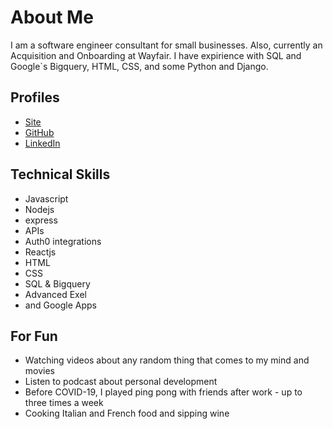 # About Me

I am a software engineer consultant for small businesses. Also, currently an Acquisition and Onboarding at Wayfair. I have expirience with SQL and Google`s Bigquery, HTML, CSS, and some Python and Django. 

## Profiles
* [Site](https://erick-pacheco.netlify.app/)
* [GitHub](https://github.com/erick-pacheco/)
* [LinkedIn](https://www.linkedin.com/in/erick-p/)

## Technical Skills

* Javascript
* Nodejs 
* express 
* APIs
* Auth0 integrations
* Reactjs
* HTML 
* CSS 
* SQL & Bigquery
* Advanced Exel
* and Google Apps

## For Fun

* Watching videos about any random thing that comes to my mind and movies
* Listen to podcast about personal development 
* Before COVID-19, I played ping pong with friends after work - up to three times a week
* Cooking Italian and French food and sipping wine
